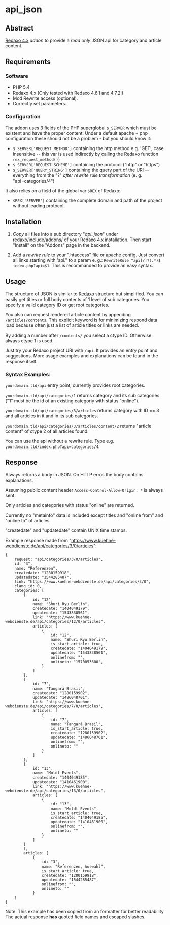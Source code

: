 # api_json

## Abstract

[Redaxo 4.x](https://redaxo.org) *addon* to provide a _read only_ JSON api for category and article content.

## Requirements

### Software

* PHP 5.4
* Redaxo 4.x (Only tested with Redaxo 4.6.1 and 4.7.2!)
* Mod Rewrite access (optional).
* Correctly set parameters.

### Configuration

The addon uses 3 fields of the PHP superglobal `$_SERVER` which must be existent and have the proper content.
Under a default apache + php configuration these should not be a problem - but you should know it:

* `$_SERVER['REQUEST_METHOD']` containing the http method e.g. 'GET', case insensitive -- this var is used indirectly by calling the Redaxo function `rex_request_method()`)
* `$_SERVER['REQUEST_SCHEME']` containing the protocol ("http" or "https")
* `$_SERVER['QUERY_STRING']` containing the query part of the URI -- everything from the "?" _after rewrite rule transformation_ (e. g. "api=categories/4")

It also relies on a field of the global var `$REX` of Redaxo:

* `$REX['SERVER']` containing the complete domain and path of the project without leading protocol.

## Installation

1. *Copy* all files into  a sub directory "*api_json*" under redaxo/include/addons/ of your Redaxo 4.x installation. Then start "Install" on the "Addons" page in the backend.

2. Add a *rewrite rule* to your ".htaccess" file or apache config. Just convert all links starting with 'api/' to a param e. g.: `RewriteRule ^api[/]?(.*)$ index.php?api=$1`. This is recommanded to provide an easy syntax.

## Usage

The structure of JSON is similar to [Redaxo](https://redaxo.org) structure but simplified.
You can easily get titles or full body contents of 1 level of sub categories. You specify a valid category ID or get root categories.

You also can request rendered article content by appending `/articles/contents`. This explicit keyword is for  minimizing respond data load because often just a list of article titles or links are needed.

By adding a number after `/contents/` you select a ctype ID. Otherwise always ctype 1 is used.

Just try your Redaxo project URI with `/api`. It provides an entry point and suggestions. More usage examples and explanations can be found in the response itself.

### Syntax Examples:

`yourdomain.tld/api` entry point, currently provides root categories.

`yourdomain.tld/api/categories/1` returns category and its sub categories ("1" must be the id of an existing categoriy with status "online").

`yourdomain.tld/api/categories/3/articles` returns category with ID == 3 and all articles in it and in its sub categories.

`yourdomain.tld/api/categories/3/articles/content/2` returns "article content" of ctype 2 of all articles found.

You can use the api without a rewrite rule. Type e.g. `yourdomain.tld/index.php?api=categories/4`.

## Response

Always returns a body in JSON. On HTTP erros the body contains explanations.

Assuming public content header `Access-Control-Allow-Origin: *` is always sent.

Only articles and categories with status "online" are returned.

Currently no "metainfo" data is included except titles and "online from" and "online to" of articles.

"createdate" and "updatedate" contain UNIX time stamps.

Example response made from "https://www.kuehne-webdienste.de/api/categories/3/0/articles":

```
{
	request: "api/categories/3/0/articles",
	id: "3",
	name: "Referenzen",
	createdate: "1280159918",
	updatedate: "1544285487",
	link: "https://www.kuehne-webdienste.de/api/categories/3/0",
	clang_id: 0,
	categories: [
		{
			id: "12",
			name: "Shuri Ryu Berlin",
			createdate: "1404049179",
			updatedate: "1543838561",
			link: "https://www.kuehne-webdienste.de/api/categories/12/0/articles",
			articles: [
				{
					id: "12",
					name: "Shuri Ryu Berlin",
					is_start_article: true,
					createdate: "1404049179",
					updatedate: "1543838561",
					onlinefrom: "",
					onlineto: "1570053600",
				}
			]
		},
		{
			id: "7",
			name: "Tangará Brasil",
			createdate: "1280159902",
			updatedate: "1486048701",
			link: "https://www.kuehne-webdienste.de/api/categories/7/0/articles",
			articles: [
				{
					id: "7",
					name: "Tangará Brasil",
					is_start_article: true,
					createdate: "1280159902",
					updatedate: "1486048701",
					onlinefrom: "",
					onlineto: ""
				}
			]
		},
		{
			id: "13",
			name: "Moldt Events",
			createdate: "1404049185",
			updatedate: "1410461900",
			link: "https://www.kuehne-webdienste.de/api/categories/13/0/articles",
			articles: [
				{
					id: "13",
					name: "Moldt Events",
					is_start_article: true,
					createdate: "1404049185",
					updatedate: "1410461900",
					onlinefrom: "",
					onlineto: ""
				}
			]
		}
		],
		articles: [
			{
				id: "3",
				name: "Referenzen, Auswahl",
				is_start_article: true,
				createdate: "1280159918",
				updatedate: "1544285487",
				onlinefrom: "",
				onlineto: ""
			}
	]
}
```
Note: This example has been copied from an formatter for better readability. The actual response **has** quoted field names and escaped slashes.
